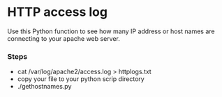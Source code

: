 # HTTP access log 
Use this Python function to see how many IP address or host names are connecting to your apache web server.  
###  Steps
- cat /var/log/apache2/access.log > httplogs.txt
- copy your file to your python scrip directory
- ./gethostnames.py
